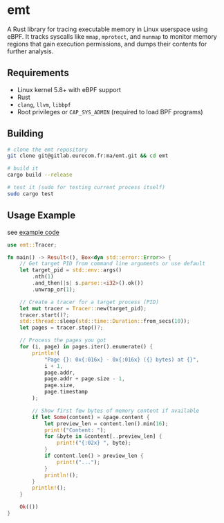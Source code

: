 # emt

A Rust library for tracing executable memory in Linux userspace using eBPF. It tracks syscalls like `mmap`, `mprotect`, and `munmap` to monitor memory regions that gain execution permissions, and dumps their contents for further analysis.

## Requirements
- Linux kernel 5.8+ with eBPF support
- Rust
- `clang`, `llvm`, `libbpf`
- Root privileges or `CAP_SYS_ADMIN` (required to load BPF programs)

## Building
```bash
# clone the emt repository
git clone git@gitlab.eurecom.fr:ma/emt.git && cd emt

# build it
cargo build --release

# test it (sudo for testing current process itself)
sudo cargo test
```

## Usage Example
see [example code](./examples/example.rs)
```rust
use emt::Tracer;

fn main() -> Result<(), Box<dyn std::error::Error>> {
    // Get target PID from command line arguments or use default
    let target_pid = std::env::args()
        .nth(1)
        .and_then(|s| s.parse::<i32>().ok())
        .unwrap_or(1);

    // Create a tracer for a target process (PID)
    let mut tracer = Tracer::new(target_pid);
    tracer.start()?;
    std::thread::sleep(std::time::Duration::from_secs(10));
    let pages = tracer.stop()?;

    // Process the pages you got
    for (i, page) in pages.iter().enumerate() {
        println!(
            "Page {}: 0x{:016x} - 0x{:016x} ({} bytes) at {}",
            i + 1,
            page.addr,
            page.addr + page.size - 1,
            page.size,
            page.timestamp
        );

        // Show first few bytes of memory content if available
        if let Some(content) = &page.content {
            let preview_len = content.len().min(16);
            print!("Content: ");
            for &byte in &content[..preview_len] {
                print!("{:02x} ", byte);
            }
            if content.len() > preview_len {
                print!("...");
            }
            println!();
        }
        println!();
    }

    Ok(())
}
```
